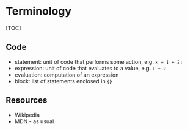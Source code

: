 # Terminology

[TOC]



## Code

- statement: unit of code that performs some action, e.g. `x = 1 + 2;`
- expression: unit of code that evaluates to a value, e.g. `1 + 2`
- evaluation: computation of an expression
- block: list of statements enclosed in `{}`


## Resources

- Wikipedia
- MDN - as usual